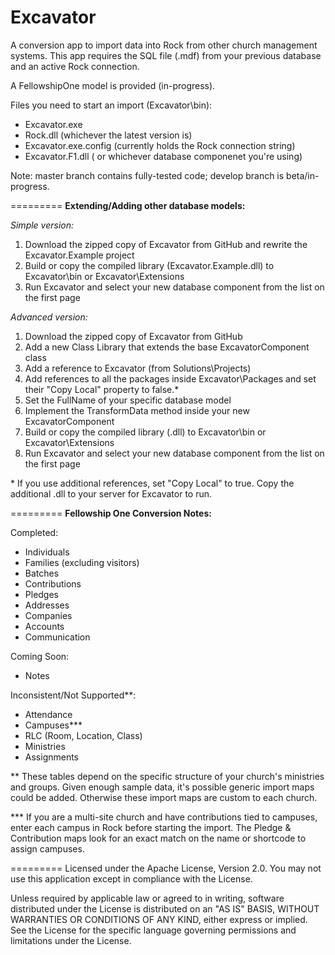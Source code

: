 <b>Excavator</b>
=========

A conversion app to import data into Rock from other church management systems.  This app requires the SQL file (.mdf) from your previous database and an active Rock connection.

A FellowshipOne model is provided (in-progress).

Files you need to start an import (Excavator\bin):
- Excavator.exe
- Rock.dll (whichever the latest version is)
- Excavator.exe.config (currently holds the Rock connection string)
- Excavator.F1.dll ( or whichever database componenet you're using)

Note: master branch contains fully-tested code; develop branch is beta/in-progress.

=========
<b>Extending/Adding other database models:</b>

<i>Simple version:</i><br>
1.  Download the zipped copy of Excavator from GitHub and rewrite the Excavator.Example project<br>
2.  Build or copy the compiled library (Excavator.Example.dll) to Excavator\bin or Excavator\Extensions<br>
3.  Run Excavator and select your new database component from the list on the first page<br>

<i>Advanced version:</i><br>
1.  Download the zipped copy of Excavator from GitHub <br>
2.  Add a new Class Library that extends the base ExcavatorComponent class<br>
3.  Add a reference to Excavator (from Solutions\Projects)<br>
4.  Add references to all the packages inside Excavator\Packages and set their "Copy Local" property to false.*<br>
5.  Set the FullName of your specific database model <br>
6.  Implement the TransformData method inside your new ExcavatorComponent<br>
7.  Build or copy the compiled library (.dll) to Excavator\bin or Excavator\Extensions<br>
8.  Run Excavator and select your new database component from the list on the first page<br>

\* If you use additional references, set "Copy Local" to true.  Copy the additional .dll to your server for Excavator to run.

=========
<b>Fellowship One Conversion Notes:</b>

Completed:
* Individuals 
* Families (excluding visitors)
* Batches
* Contributions
* Pledges
* Addresses
* Companies
* Accounts
* Communication

Coming Soon:
* Notes

Inconsistent/Not Supported**:
* Attendance
* Campuses***
* RLC (Room, Location, Class)
* Ministries
* Assignments

** These tables depend on the specific structure of your church's ministries and groups.  Given enough sample data, it's possible generic import maps could be added.  Otherwise these import maps are custom to each church.

*** If you are a multi-site church and have contributions tied to campuses, enter each campus in Rock before starting the import.  The Pledge & Contribution maps look for an exact match on the name or shortcode to assign campuses.

=========
Licensed under the Apache License, Version 2.0. You may not use this application except in compliance with the License.

Unless required by applicable law or agreed to in writing, software distributed under the License is distributed on an "AS IS" BASIS, WITHOUT WARRANTIES OR CONDITIONS OF ANY KIND, either express or implied. See the License for the specific language governing permissions and limitations under the License.
